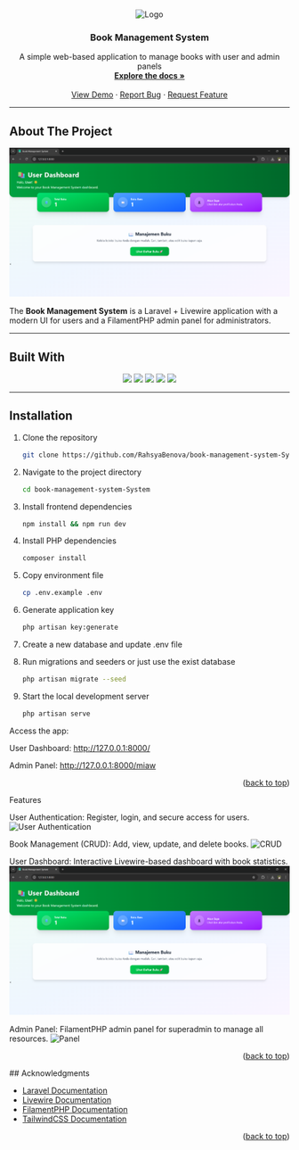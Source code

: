 <a id="readme-top"></a>

<br />
<div align="center">
  <img src="assets/dist/img/favicon.ico" alt="Logo" width="100" height="100">

  <h3 align="center">Book Management System</h3>

  <p align="center">
    A simple web-based application to manage books with user and admin panels
    <br />
    <a href="https://github.com/RahsyaBenova/book-management-system"><strong>Explore the docs »</strong></a>
    <br />
    <br />
    <a href="https://github.com/RahsyaBenova/book-management-system">View Demo</a>
    ·
    <a href="https://github.com/RahsyaBenova/book-management-system/issues/new?labels=bug&template=bug-report---.md">Report Bug</a>
    ·
    <a href="https://github.com/RahsyaBenova/book-management-system/issues/new?labels=enhancement&template=feature-request---.md">Request Feature</a>
  </p>
</div>

---

## About The Project

![Dashboard Screenshot](assets/dist/img/dashboard.png)

The **Book Management System** is a Laravel + Livewire application with a modern UI for users and a FilamentPHP admin panel for administrators.

---

## Built With

<p align="center">
  <img src="https://img.shields.io/badge/Laravel-FF2D20?style=for-the-badge&logo=laravel&logoColor=white" />
  <img src="https://img.shields.io/badge/Livewire-4B32C3?style=for-the-badge&logo=livewire&logoColor=white" />
  <img src="https://img.shields.io/badge/TailwindCSS-06B6D4?style=for-the-badge&logo=tailwindcss&logoColor=white" />
  <img src="https://img.shields.io/badge/MySQL-4479A1?style=for-the-badge&logo=mysql&logoColor=white" />
  <img src="https://img.shields.io/badge/FilamentPHP-0088CC?style=for-the-badge&logo=php&logoColor=white" />
</p>

---

## Installation


1. Clone the repository

   ```sh
   git clone https://github.com/RahsyaBenova/book-management-system-System.git

2. Navigate to the project directory
   ```sh
   cd book-management-system-System
3. Install frontend dependencies
   ```sh
   npm install && npm run dev
4. Install PHP dependencies
   ```sh
   composer install
5. Copy environment file
   ```sh
   cp .env.example .env
6. Generate application key
   ```sh
   php artisan key:generate
7. Create a new database and update .env file
9. Run migrations and seeders or just use the exist database
   ```sh
   php artisan migrate --seed
10. Start the local development server
    ```sh
    php artisan serve
Access the app:

User Dashboard: http://127.0.0.1:8000/

Admin Panel: http://127.0.0.1:8000/miaw

<p align="right">(<a href="#readme-top">back to top</a>)</p> 

<!-- FEATURES -->
Features

User Authentication: Register, login, and secure access for users.
![User Authentication](assets/dist/img/auth.png)

Book Management (CRUD): Add, view, update, and delete books.
![CRUD](assets/dist/img/crud.png)

User Dashboard: Interactive Livewire-based dashboard with book statistics.
![Dashboard Screenshot](assets/dist/img/dashboard.png)

Admin Panel: FilamentPHP admin panel for superadmin to manage all resources.
![Panel](assets/dist/img/panel.png)

<p align="right">(<a href="#readme-top">back to top</a>)</p> 
## Acknowledgments

- [Laravel Documentation](https://laravel.com/docs)  
- [Livewire Documentation](https://livewire.laravel.com/docs)  
- [FilamentPHP Documentation](https://filamentphp.com/docs)  
- [TailwindCSS Documentation](https://tailwindcss.com/docs)  


<p align="right">(<a href="#readme-top">back to top</a>)</p> <!-- MARKDOWN LINKS & IMAGES -->